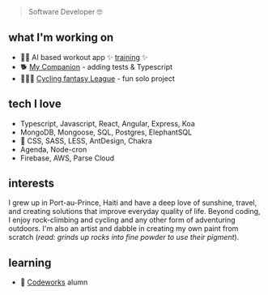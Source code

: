 > Software Developer 🤓

## what I'm working on

- 🤸🏻  AI based workout app ✨ [training](https://github.com/natashajvandam/final-project-GymAlytics) ✨
- 🐕  [My Companion](https://github.com/natashajvandam/solo-project-pet-app) - adding tests & Typescript
- 🚴🏻‍♂️  [Cycling fantasy League](https://github.com/natashajvandam/fantacy_cycling) - fun solo project

## tech I love

- Typescript, Javascript, React, Angular, Express, Koa
- MongoDB, Mongoose, SQL, Postgres, ElephantSQL
- 🎨  CSS, SASS, LESS, AntDesign, Chakra
- Agenda, Node-cron
- Firebase, AWS, Parse Cloud

## interests

I grew up in Port-au-Prince, Haiti and have a deep love of sunshine, travel, and creating solutions that improve everyday quality of life. Beyond coding, I enjoy rock-climbing and cycling and any other form of adventuring outdoors. I'm also an artist and dabble in creating my own paint from scratch (*read: grinds up rocks into fine powder to use their pigment*). 

## learning

- 🌱  [Codeworks](https://codeworks.me/software-engineering-bootcamp/) alumn

